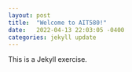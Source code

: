 ```yaml
---
layout: post
title:  "Welcome to AIT580!"
date:   2022-04-13 22:03:05 -0400
categories: jekyll update
---
```


This is a Jekyll exercise.
